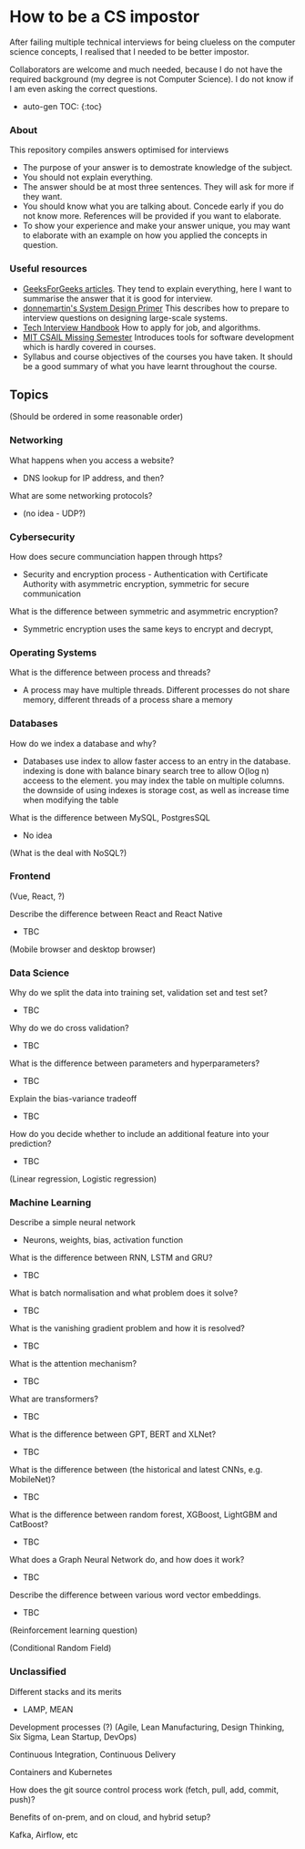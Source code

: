 # How to be a CS impostor

After failing multiple technical interviews for being clueless on the computer science concepts, I realised that I needed to be better impostor.

Collaborators are welcome and much needed, because I do not have the required background (my degree is not Computer Science). I do not know if I am even asking the correct questions.

* auto-gen TOC:
{:toc}

### About

This repository compiles answers optimised for interviews

- The purpose of your answer is to demostrate knowledge of the subject.
- You should not explain everything.
- The answer should be at most three sentences. They will ask for more if they want.
- You should know what you are talking about. Concede early if you do not know more. References will be provided if you want to elaborate.
- To show your experience and make your answer unique, you may want to elaborate with an example on how you applied the concepts in question.




### Useful resources

- [GeeksForGeeks articles](https://www.geeksforgeeks.org/most-asked-computer-science-subjects-interview-questions-in-amazon-microsoft-flipkart/). They tend to explain everything, here I want to summarise the answer that it is good for interview.
- [donnemartin's System Design Primer](https://github.com/donnemartin/system-design-primer) This describes how to prepare to interview questions on designing large-scale systems.
- [Tech Interview Handbook](https://yangshun.github.io/tech-interview-handbook/) How to apply for job, and algorithms.
- [MIT CSAIL Missing Semester](https://missing.csail.mit.edu/) Introduces tools for software development which is hardly covered in courses.
- Syllabus and course objectives of the courses you have taken. It should be a good summary of what you have learnt throughout the course.



## Topics

(Should be ordered in some reasonable order)



### Networking

What happens when you access a website?

- DNS lookup for IP address, and then?



What are some networking protocols?

- (no idea - UDP?)



### Cybersecurity

How does secure communciation happen through https?

- Security and encryption process - Authentication with Certificate Authority with asymmetric encryption, symmetric for secure communication



What is the difference between symmetric and asymmetric encryption?

- Symmetric encryption uses the same keys to encrypt and decrypt, 




### Operating Systems

What is the difference between process and threads?

- A process may have multiple threads. Different processes do not share memory, different threads of a process share a memory



### Databases

How do we index a database and why?

- Databases use index to allow faster access to an entry in the database. indexing is done with balance binary search tree to allow O(log n) acceess to the element. you may index the table on multiple columns. the downside of using indexes is storage cost, as well as increase time when modifying the table



What is the difference between MySQL, PostgresSQL

- No idea



(What is the deal with NoSQL?)



### Frontend

(Vue, React, ?)



Describe the difference between React and React Native

- TBC



(Mobile browser and desktop browser)




### Data Science

Why do we split the data into training set, validation set and test set?

- TBC



Why do we do cross validation?

- TBC



What is the difference between parameters and hyperparameters?

- TBC



Explain the bias-variance tradeoff

- TBC



How do you decide whether to include an additional feature into your prediction?

- TBC



(Linear regression, Logistic regression)





### Machine Learning

Describe a simple neural network

- Neurons, weights, bias, activation function



What is the difference between RNN, LSTM and GRU?

- TBC



What is batch normalisation and what problem does it solve?
- TBC



What is the vanishing gradient problem and how it is resolved?
- TBC



What is the attention mechanism?
- TBC



What are transformers?

- TBC



What is the difference between GPT, BERT and XLNet?
- TBC



What is the difference between (the historical and latest CNNs, e.g. MobileNet)?

- TBC



What is the difference between random forest, XGBoost, LightGBM and CatBoost?

- TBC



What does a Graph Neural Network do, and how does it work?

- TBC



Describe the difference between various word vector embeddings.

- TBC



(Reinforcement learning question)



(Conditional Random Field)







### Unclassified

Different stacks and its merits

- LAMP, MEAN



Development processes (?) (Agile, Lean Manufacturing, Design Thinking, Six Sigma, Lean Startup, DevOps)



Continuous Integration, Continuous Delivery



Containers and Kubernetes



How does the git source control process work (fetch, pull, add, commit, push)?



Benefits of on-prem, and on cloud, and hybrid setup?



Kafka, Airflow, etc